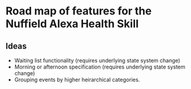 # Road map of features for the Nuffield Alexa Health Skill
## Ideas

-    Waiting list functionality (requires underlying state system change)
-    Morning or afternoon specification (requires underlying state system change)
-    Grouping events by higher heirarchical categories.